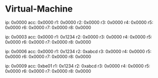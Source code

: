 # Virtual-Machine
ip: 0x0000
acc: 0x0000
r1: 0x0000
r2: 0x0000
r3: 0x0000
r4: 0x0000
r5: 0x0000
r6: 0x0000
r7: 0x0000
r8: 0x0000

ip: 0x0003
acc: 0x0000
r1: 0x1234
r2: 0x0000
r3: 0x0000
r4: 0x0000
r5: 0x0000
r6: 0x0000
r7: 0x0000
r8: 0x0000

ip: 0x0006
acc: 0x0000
r1: 0x1234
r2: 0xabcd
r3: 0x0000
r4: 0x0000
r5: 0x0000
r6: 0x0000
r7: 0x0000
r8: 0x0000

ip: 0x0009
acc: 0xbe01
r1: 0x1234
r2: 0xabcd
r3: 0x0000
r4: 0x0000
r5: 0x0000
r6: 0x0000
r7: 0x0000
r8: 0x0000
